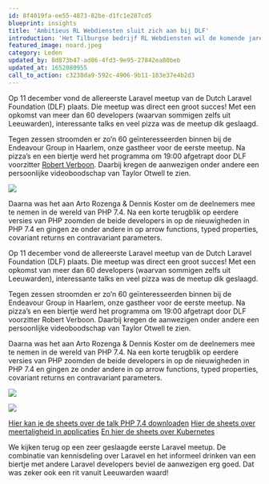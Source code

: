 ```yaml
---
id: 8f4019fa-ee55-4873-82be-d1fc1e287cd5
blueprint: insights
title: 'Ambitieus RL Webdiensten sluit zich aan bij DLF'
introduction: 'Het Tilburgse bedrijf RL Webdiensten wil de komende jaren een flinke groei doormaken. Een lidmaatschap bij de Dutch Laravel Foundation was een logische stap.'
featured_image: noard.jpeg
category: Leden
updated_by: 8d873b47-ad86-4fd3-9e95-27842ea80beb
updated_at: 1652880955
call_to_action: c3238da9-592c-4906-9b11-183e37e4b2d3
---
```

Op 11 december vond de allereerste Laravel meetup van de Dutch Laravel Foundation (DLF) plaats. Die meetup was direct een groot succes! Met een opkomst van meer dan 60 developers (waarvan sommigen zelfs uit Leeuwarden), interessante talks en veel pizza was de meetup dik geslaagd.

Tegen zessen stroomden er zo’n 60 geïnteresseerden binnen bij de Endeavour Group in Haarlem, onze gastheer voor de eerste meetup. Na pizza’s en een biertje werd het programma om 19:00 afgetrapt door DLF voorzitter [Robert Verboon](#). Daarbij kregen de aanwezigen onder andere een persoonlijke videoboodschap van Taylor Otwell te zien.

![](statamic://asset::insights::DSCF7252JPG.jpeg)

Daarna was het aan Arto Rozenga & Dennis Koster om de deelnemers mee te nemen in de wereld van PHP 7.4. Na een korte terugblik op eerdere versies van PHP zoomden de beide developers in op de nieuwigheden in PHP 7.4 en gingen ze onder andere in op arrow functions, typed properties, covariant returns en contravariant parameters.

Op 11 december vond de allereerste Laravel meetup van de Dutch Laravel Foundation (DLF) plaats. Die meetup was direct een groot succes! Met een opkomst van meer dan 60 developers (waarvan sommigen zelfs uit Leeuwarden), interessante talks en veel pizza was de meetup dik geslaagd.

Tegen zessen stroomden er zo’n 60 geïnteresseerden binnen bij de Endeavour Group in Haarlem, onze gastheer voor de eerste meetup. Na pizza’s en een biertje werd het programma om 19:00 afgetrapt door DLF voorzitter Robert Verboon. Daarbij kregen de aanwezigen onder andere een persoonlijke videoboodschap van Taylor Otwell te zien.

Daarna was het aan Arto Rozenga & Dennis Koster om de deelnemers mee te nemen in de wereld van PHP 7.4. Na een korte terugblik op eerdere versies van PHP zoomden de beide developers in op de nieuwigheden in PHP 7.4 en gingen ze onder andere in op arrow functions, typed properties, covariant returns en contravariant parameters.

![](statamic://asset::insights::DSCF7360JPG.jpeg)

![](statamic://asset::insights::DSCF7318JPG.jpeg)

[Hier kan je de sheets over de talk PHP 7.4 downloaden](#)
[Hier de sheets over meertaligheid in applicaties](#)
[En hier de sheets over Kubernetes](#)

We kijken terug op een zeer geslaagde eerste Laravel meetup. De combinatie van kennisdeling over Laravel en het informeel drinken van een biertje met andere Laravel developers beviel de aanwezigen erg goed. Dat was zeker ook een rit vanuit Leeuwarden waard!